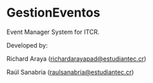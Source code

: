 # GestionEventos
Event Manager System for ITCR.

Developed by:

Richard Araya (richardarayapad@estudiantec.cr)

Raúl Sanabria (raulsanabria@estudiantec.cr)
